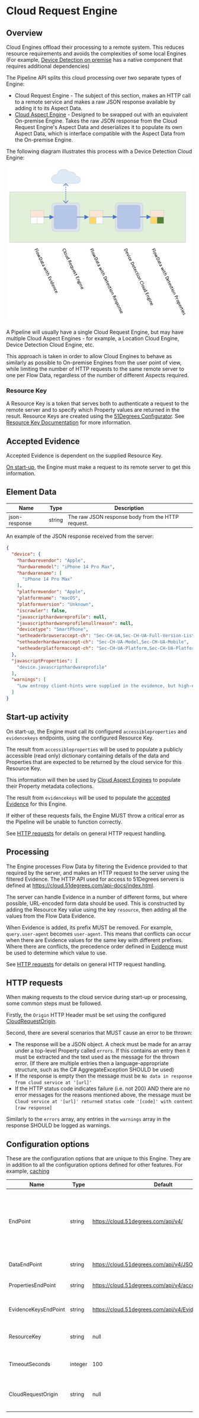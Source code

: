 # Cloud Request Engine

## Overview

Cloud Engines offload their processing to a remote system. This reduces
resource requirements and avoids the complexities of some local
Engines (For example,
[Device Detection on premise](../../device-detection-specification/pipeline-elements/device-detection-on-premise.md)
has a native component that requires additional dependencies)

The Pipeline API splits this cloud processing over two separate types of
Engine:
- Cloud Request Engine - The subject of this section, makes an HTTP
  call to a remote service and makes a raw JSON response available
  by adding it to its Aspect Data.
- [Cloud Aspect Engine](cloud-aspect-engine.md) - Designed to be swapped
  out with an equivalent On-premise Engine. Takes the raw JSON response
  from the Cloud Request Engine's Aspect Data and deserializes it to
  populate its own Aspect Data, which is interface compatible
  with the Aspect Data from the On-premise Engine.

The following diagram illustrates this process with a Device Detection
Cloud Engine:

![Cloud Engine flow](../../../pipeline-specification/images/Device%20Detection%20Cloud%20Engine.png)

A Pipeline will usually have a single Cloud Request Engine, but may have
multiple Cloud Aspect Engines - for example, a Location Cloud Engine,
Device Detection Cloud Engine, etc.

This approach is taken in order to allow Cloud Engines to behave as
similarly as possible to On-premise Engines from the user point of view,
while limiting the number of HTTP requests to the same remote
server to one per Flow Data, regardless
of the number of different Aspects required.

### Resource Key

A Resource Key is a token that serves both to authenticate a request to the
remote server and to specify which Property values are returned in the
result. Resource Keys are created using the
[51Degrees Configurator](https://51degrees.com/documentation/_concepts__configurator.html).
See [Resource Key Documentation](https://51degrees.com/documentation/_info__resource_keys.html)
for more information.

## Accepted Evidence

Accepted Evidence is dependent on the supplied Resource Key.

[On start-up](#startup-activity), the Engine must make a request to its
remote server
to get this information.

## Element Data

| **Name**      | **Type** | **Description**                                   |
|---------------|----------|---------------------------------------------------|
| json-response | string   | The raw JSON response body from the HTTP request. |

An example of the JSON response received from the server:

```json
{
  "device": {
    "hardwarevendor": "Apple",
    "hardwaremodel": "iPhone 14 Pro Max",
    "hardwarename": [
      "iPhone 14 Pro Max"
    ],
    "platformvendor": "Apple",
    "platformname": "macOS",
    "platformversion": "Unknown",
    "iscrawler": false,
    "javascripthardwareprofile": null,
    "javascripthardwareprofilenullreason": null,
    "devicetype": "SmartPhone",
    "setheaderbrowseraccept-ch": "Sec-CH-UA,Sec-CH-UA-Full-Version-List,Sec-CH-UA-Mobile,Sec-CH-UA-Platform",
    "setheaderhardwareaccept-ch": "Sec-CH-UA-Model,Sec-CH-UA-Mobile",
    "setheaderplatformaccept-ch": "Sec-CH-UA-Platform,Sec-CH-UA-Platform-Version"
  },
  "javascriptProperties": [
    "device.javascripthardwareprofile"
  ],
  "warnings": [
    "Low entropy client-hints were supplied in the evidence, but high-entropy client-hints were not.\nThis will lead to less accurate results, and indicates that permissions were not set correctly in the original response to the browser.\nFor more info on client-hint permissions, see http://51degrees.me/documentation/_device_detection__features__user_agent_client_hints.html."
  ]
}
```

## Start-up activity

On start-up, the Engine must call its configured `accessibleproperties`
and `evidencekeys`
endpoints, using the configured Resource Key.

The result from `accessibleproperties` will be used to populate a publicly
accessible (read only) dictionary containing details of the data and
Properties that are expected to be returned by the cloud service for this
Resource Key.

This information will then be used by [Cloud Aspect Engines](cloud-aspect-engine.md)
to populate their Property metadata collections.

The result from `evidencekeys` will be used to populate the
[accepted Evidence](#accepted-evidence) for this Engine.

If either of these requests fails, the Engine MUST throw a critical
error as the Pipeline will be unable to function correctly.

See [HTTP requests](#http-requests) for details on general
HTTP request handling.

## Processing

The Engine processes Flow Data by filtering the Evidence provided to that
required by the server, and makes an HTTP
request to the server using the filtered Evidence. The HTTP API used for access to
51Degrees servers is defined at https://cloud.51degrees.com/api-docs/index.html.

The server can handle Evidence in a number of different forms, but where
possible, URL-encoded form data should be used. This is constructed
by adding the Resource Key value using the key `resource`, then adding
all the values from the Flow Data Evidence.

When Evidence is added, its prefix MUST be removed.
For example, `query.user-agent` becomes `user-agent`.
This means that conflicts can occur when there are Evidence values for the same
key with different prefixes. Where there are conflicts, the precedence order
defined in [Evidence](../features/evidence.md) must be used to
determine which value to use.

See [HTTP requests](#http-requests) for details on general
HTTP request handling.

## HTTP requests

When making requests to the cloud service during start-up or processing, some
common steps must be followed.

Firstly, the `Origin` HTTP Header must be set using the configured
[CloudRequestOrigin](#configuration-options).

Second, there are several scenarios that MUST cause an error to be thrown:

- The response will be a JSON object. A check must be made for an array under a
  top-level Property called `errors`. If this contains an entry then it must be
  extracted and the text
  used as the message for the thrown error. (If there are multiple entries
  then a language-appropriate structure, such as the C# AggregateException
  SHOULD be used)
- If the response is empty then the message must be
  `No data in response from cloud service at '[url]'`
- If the HTTP status code indicates failure (i.e. not 200) AND there are no
  error messages for the reasons mentioned above, the message must be
  `Cloud service at '[url]' returned status code '[code]' with content [raw response]`

Similarly to the `errors` array, any entries in the `warnings` array in the
response SHOULD be logged as warnings.

## Configuration options

These are the configuration options that are unique to this Engine. They
are in addition to all the configuration options defined for other features.
For example,
[caching](../../../pipeline-specification/part2/features/caching.md)

| **Name**             | **Type** | **Default**                                             | **Description**                                                                                                                                                                           |
|----------------------|----------|---------------------------------------------------------|-------------------------------------------------------------------------------------------------------------------------------------------------------------------------------------------|
| EndPoint             | string   | https://cloud.51degrees.com/api/v4/                     | The base URL for the cloud service. This will be suffixed with `json`, `accessibleproperties` or `evidencekeys` to form the complete URLs for the various endpoints called by the Engine. |
| DataEndPoint         | string   | https://cloud.51degrees.com/api/v4/JSON                 | The URL for the cloud service data end point                                                                                                                                              |
| PropertiesEndPoint   | string   | https://cloud.51degrees.com/api/v4/accessibleProperties | The URL for the cloud service properties end point                                                                                                                                        |
| EvidenceKeysEndPoint | string   | https://cloud.51degrees.com/api/v4/Evidencekeys         | The URL for the cloud service evidence keys end point                                                                                                                                     |
| ResourceKey          | string   | null                                                    | The Resource Key to use when making requests to the cloud service                                                                                                                         |
| TimeoutSeconds       | integer  | 100                                                     | The timeout to use when making requests to the cloud service                                                                                                                              |
| CloudRequestOrigin   | string   | null                                                    | The value to set the 'Origin' header to when making requests to the cloud service                                                                                                         |

